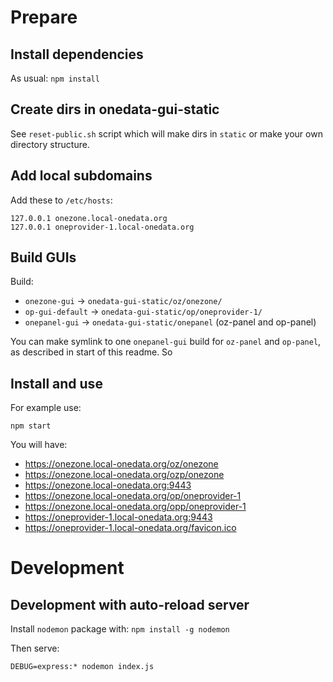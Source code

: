 # Prepare

## Install dependencies

As usual: `npm install`

## Create dirs in onedata-gui-static

See `reset-public.sh` script which will make dirs in `static` or make your own directory structure.


## Add local subdomains

Add these to `/etc/hosts`:

```
127.0.0.1 onezone.local-onedata.org
127.0.0.1 oneprovider-1.local-onedata.org
```

## Build GUIs

Build:

- `onezone-gui` -> `onedata-gui-static/oz/onezone/`
- `op-gui-default` -> `onedata-gui-static/op/oneprovider-1/`
- `onepanel-gui` -> `onedata-gui-static/onepanel` (oz-panel and op-panel)

You can make symlink to one `onepanel-gui` build for `oz-panel` and `op-panel`,
as described in start of this readme. So 

## Install and use

For example use:

```
npm start
```

You will have:

- https://onezone.local-onedata.org/oz/onezone
- https://onezone.local-onedata.org/ozp/onezone
- https://onezone.local-onedata.org:9443
- https://onezone.local-onedata.org/op/oneprovider-1
- https://onezone.local-onedata.org/opp/oneprovider-1
- https://oneprovider-1.local-onedata.org:9443
- https://oneprovider-1.local-onedata.org/favicon.ico

# Development

## Development with auto-reload server

Install `nodemon` package with: `npm install -g nodemon`

Then serve:

```
DEBUG=express:* nodemon index.js
```
